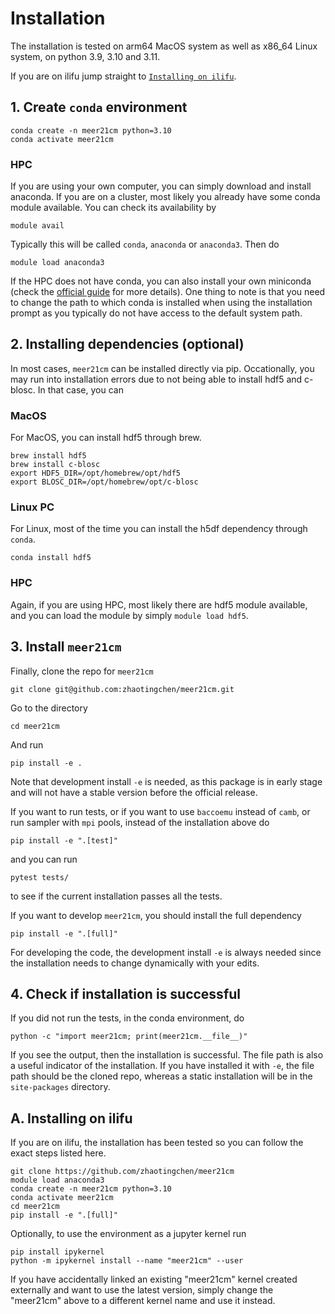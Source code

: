 # Installation

The installation is tested on arm64 MacOS system as well as x86_64 Linux system, on python 3.9, 3.10 and 3.11.

If you are on ilifu jump straight to [`Installing on ilifu`](#ilifu).

## 1. Create `conda` environment
```
conda create -n meer21cm python=3.10
conda activate meer21cm
```

### HPC
If you are using your own computer, you can simply download and install anaconda.
If you are on a cluster, most likely you already have some conda module available. You can check its availability by
```
module avail
```
Typically this will be called `conda`, `anaconda` or `anaconda3`.
Then do
```
module load anaconda3
```

If the HPC does not have conda, you can also install your own miniconda (check the [official guide](https://docs.conda.io/en/latest/miniconda.html) for more details). One thing to note is that you need to change the path to which conda is installed when using the installation prompt as you typically do not have access to the default system path.

## 2. Installing dependencies (optional)
In most cases, `meer21cm` can be installed directly via pip.
Occationally, you may run into installation errors due to not being able
to install hdf5 and c-blosc.
In that case, you can

### MacOS
For MacOS, you can install hdf5 through brew.
```
brew install hdf5
brew install c-blosc
export HDF5_DIR=/opt/homebrew/opt/hdf5
export BLOSC_DIR=/opt/homebrew/opt/c-blosc
```

### Linux PC
For Linux, most of the time you can install the h5df dependency through `conda`.

```
conda install hdf5
```

### HPC
Again, if you are using HPC, most likely there are hdf5 module available, and you can load the module by simply `module load hdf5`.

## 3. Install `meer21cm`
Finally, clone the repo for `meer21cm`
```
git clone git@github.com:zhaotingchen/meer21cm.git
```

Go to the directory
```
cd meer21cm
```

And run
```
pip install -e .
```
Note that development install `-e` is needed, as this package is in early stage and will not have a stable version before the official release.

If you want to run tests, or if you want to use `baccoemu` instead of `camb`, or run sampler with `mpi` pools, instead of the installation above do
```
pip install -e ".[test]"
```

and you can run
```
pytest tests/
```
to see if the current installation passes all the tests.

If you want to develop `meer21cm`, you should install the full dependency
```
pip install -e ".[full]"
```

For developing the code, the development install `-e` is always needed since the installation needs to change dynamically with your edits.

## 4. Check if installation is successful
If you did not run the tests, in the conda environment, do
```
python -c "import meer21cm; print(meer21cm.__file__)"
```
If you see the output, then the installation is successful.
The file path is also a useful indicator of the installation. If you have installed it with `-e`, the file path should be the cloned repo,
whereas a static installation will be in the `site-packages` directory.

## A. Installing on ilifu
<a name="ilifu"></a>
If you are on ilifu, the installation has been tested so you can follow the exact steps listed here.

```
git clone https://github.com/zhaotingchen/meer21cm
module load anaconda3
conda create -n meer21cm python=3.10
conda activate meer21cm
cd meer21cm
pip install -e ".[full]"
```

Optionally, to use the environment as a jupyter kernel run
```
pip install ipykernel
python -m ipykernel install --name "meer21cm" --user
```

If you have accidentally linked an existing "meer21cm" kernel created externally and want to use the latest version, simply change the "meer21cm" above to a different kernel name and use it instead.
